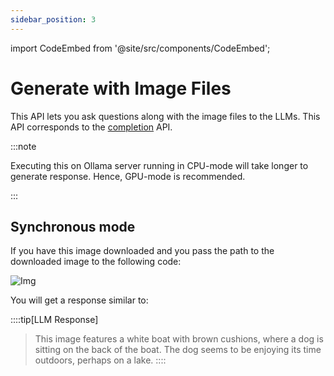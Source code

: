 ```yaml
---
sidebar_position: 3
---
```


import CodeEmbed from '@site/src/components/CodeEmbed';

# Generate with Image Files

This API lets you ask questions along with the image files to the LLMs.
This API corresponds to
the [completion](https://github.com/jmorganca/ollama/blob/main/docs/api.md#generate-a-completion) API.

:::note

Executing this on Ollama server running in CPU-mode will take longer to generate response. Hence, GPU-mode is
recommended.

:::

## Synchronous mode

If you have this image downloaded and you pass the path to the downloaded image to the following code:

![Img](https://t3.ftcdn.net/jpg/02/96/63/80/360_F_296638053_0gUVA4WVBKceGsIr7LNqRWSnkusi07dq.jpg)

<CodeEmbed src="https://raw.githubusercontent.com/ollama4j/ollama4j-examples/refs/heads/main/src/main/java/io/github/ollama4j/examples/GenerateWithImageFile.java" />

You will get a response similar to:

::::tip[LLM Response]
> This image features a white boat with brown cushions, where a dog is sitting on the back of the boat. The dog seems to
> be enjoying its time outdoors, perhaps on a lake.
::::
